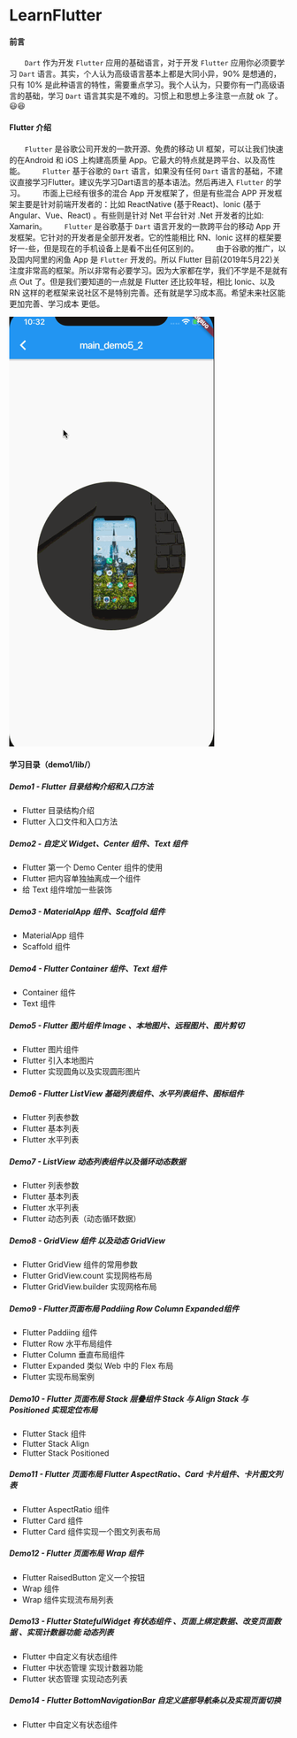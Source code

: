 # LearnFlutter

#### 前言
&emsp;&emsp;`Dart` 作为开发 `Flutter` 应用的基础语言，对于开发 `Flutter` 应用你必须要学习 `Dart` 语言。其实，个人认为高级语言基本上都是大同小异，90% 是想通的，只有 10% 是此种语言的特性，需要重点学习。我个人认为，只要你有一门高级语言的基础，学习 `Dart` 语言其实是不难的。习惯上和思想上多注意一点就 ok 了。😃😆

#### Flutter 介绍
&emsp;&emsp;`Flutter` 是谷歌公司开发的一款开源、免费的移动 UI 框架，可以让我们快速的在Android 和 iOS 上构建高质量 App。它最大的特点就是跨平台、以及高性能。
&emsp;&emsp;`Flutter` 基于谷歌的 `Dart` 语言，如果没有任何 `Dart` 语言的基础，不建议直接学习Flutter。建议先学习Dart语言的基本语法。然后再进入 `Flutter` 的学习。
&emsp;&emsp;市面上已经有很多的混合 App 开发框架了，但是有些混合 APP 开发框架主要是针对前端开发者的：比如 ReactNative (基于React)、lonic (基于Angular、Vue、React) 。有些则是针对 Net 平台针对 .Net 开发者的比如: Xamarin。
&emsp;&emsp;`Flutter` 是谷歌基于 `Dart` 语言开发的一款跨平台的移动 App 开发框架。它针对的开发者是全部开发者。它的性能相比 RN、lonic 这样的框架要好一-些，但是现在的手机设备上是看不出任何区别的。
&emsp;&emsp;由于谷歌的推广，以及国内阿里的闲鱼 App 是 `Flutter` 开发的。所以 Flutter 目前(2019年5月22)关注度非常高的框架。所以非常有必要学习。因为大家都在学，我们不学是不是就有点 Out 了。但是我们要知道的一点就是 Flutter 还比较年轻，相比 lonic、以及 RN 这样的老框架来说社区不是特别完善。还有就是学习成本高。希望未来社区能更加完善、学习成本
更低。

![效果图](https://github.com/HanQiGod/LearnFlutter/blob/master/demo1/flutter.gif)


#### 学习目录（demo1/lib/）
##### Demo1 - Flutter 目录结构介绍和入口方法
 - Flutter 目录结构介绍    
 - Flutter 入口文件和入口方法 
##### Demo2 - 自定义 Widget、Center 组件、Text 组件
 - Flutter 第一个 Demo Center 组件的使用
 - Flutter 把内容单独抽离成一个组件 
 - 给 Text 组件增加一些装饰  
##### Demo3 - MaterialApp 组件、Scaffold 组件
 - MaterialApp 组件
 - Scaffold 组件
##### Demo4 - Flutter Container 组件、Text 组件
 - Container 组件
 - Text 组件
##### Demo5 - Flutter 图片组件 Image 、本地图片、远程图片、图片剪切
 - Flutter 图片组件 
 - Flutter 引入本地图片    
 - Flutter 实现圆角以及实现圆形图片
##### Demo6 - Flutter ListView 基础列表组件、水平列表组件、图标组件 
 - Flutter 列表参数    
 - Flutter 基本列表    
 - Flutter 水平列表
##### Demo7 - ListView 动态列表组件以及循环动态数据
 - Flutter 列表参数    
 - Flutter 基本列表  
 - Flutter 水平列表  
 - Flutter 动态列表（动态循环数据） 
##### Demo8 - GridView 组件 以及动态 GridView
 - Flutter  GridView 组件的常用参数  
 - Flutter GridView.count 实现网格布局  
 - Flutter GridView.builder 实现网格布局   
##### Demo9 - Flutter页面布局 Paddiing Row Column Expanded组件
 - Flutter Paddiing 组件
 - Flutter Row 水平布局组件  
 - Flutter Column 垂直布局组件    
 - Flutter Expanded 类似 Web 中的 Flex 布局    
 - Flutter 实现布局案例
##### Demo10 - Flutter 页面布局 Stack 层叠组件 Stack 与 Align  Stack 与Positioned 实现定位布局
 - Flutter Stack 组件
 - Flutter Stack Align 
 - Flutter Stack Positioned   

##### Demo11 - Flutter 页面布局 Flutter AspectRatio、Card 卡片组件、卡片图文列表

 - Flutter AspectRatio 组件
 - Flutter Card 组件  
 - Flutter Card 组件实现一个图文列表布局

##### Demo12 - Flutter 页面布局 Wrap 组件

 - Flutter RaisedButton 定义一个按钮
 - Wrap 组件    
 - Wrap 组件实现流布局列表

##### Demo13 - Flutter StatefulWidget 有状态组件 、页面上绑定数据、改变页面数据 、实现计数器功能 动态列表

 - Flutter 中自定义有状态组件
 - Flutter 中状态管理 实现计数器功能
 - Flutter 状态管理 实现动态列表

##### Demo14 - Flutter BottomNavigationBar 自定义底部导航条以及实现页面切换

 - Flutter 中自定义有状态组件
